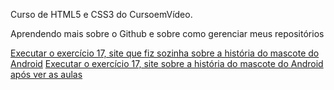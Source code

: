 Curso de HTML5 e CSS3 do CursoemVídeo.

Aprendendo mais sobre o Github e sobre como gerenciar meus repositórios


<a href="https://luisastellet.github.io/Curso_em_video_Html_e_Css/ex17/index.html" target="_blank"> Executar o exercício 17, site que fiz sozinha sobre a história do mascote do Android</a>
<a href="https://luisastellet.github.io/Curso_em_video_Html_e_Css/ex17/index_corrigido.html" target="_blank"> Executar o exercício 17, site sobre a história do mascote do Android após ver as aulas</a>
